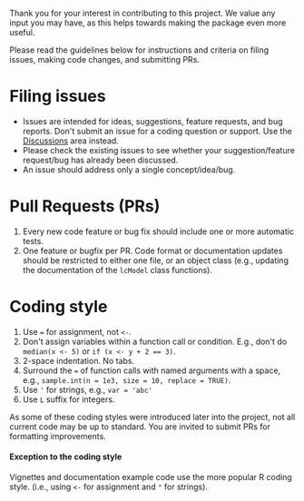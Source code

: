 Thank you for your interest in contributing to this project. We value any input you may have, as this helps towards making the package even more useful.

Please read the guidelines below for instructions and criteria on filing issues, making code changes, and submitting PRs.

# Filing issues
* Issues are intended for ideas, suggestions, feature requests, and bug reports. Don't submit an issue for a coding question or support. Use the [Discussions](https://github.com/niekdt/latrend/discussions) area instead.
* Please check the existing issues to see whether your suggestion/feature request/bug has already been discussed.
* An issue should address only a single concept/idea/bug.

# Pull Requests (PRs)
1. Every new code feature or bug fix should include one or more automatic tests.
2. One feature or bugfix per PR. Code format or documentation updates should be restricted to either one file, or an object class (e.g., updating the documentation of the `lcModel` class functions).

# Coding style
1. Use ` = ` for assignment, not ` <- `.
2. Don't assign variables within a function call or condition. E.g., don't do `median(x <- 5)` or `if (x <- y + 2 == 3)`.
3. 2-space indentation. No tabs.
4. Surround the `=` of function calls with named arguments with a space, e.g., `sample.int(n = 1e3, size = 10, replace = TRUE)`.
5. Use `'` for strings, e.g., `var = 'abc'`
6. Use `L` suffix for integers.

As some of these coding styles were introduced later into the project, not all current code may be up to standard. You are invited to submit PRs for formatting improvements.

#### Exception to the coding style
Vignettes and documentation example code use the more popular R coding style. (i.e., using `<-` for assignment and `"` for strings).
